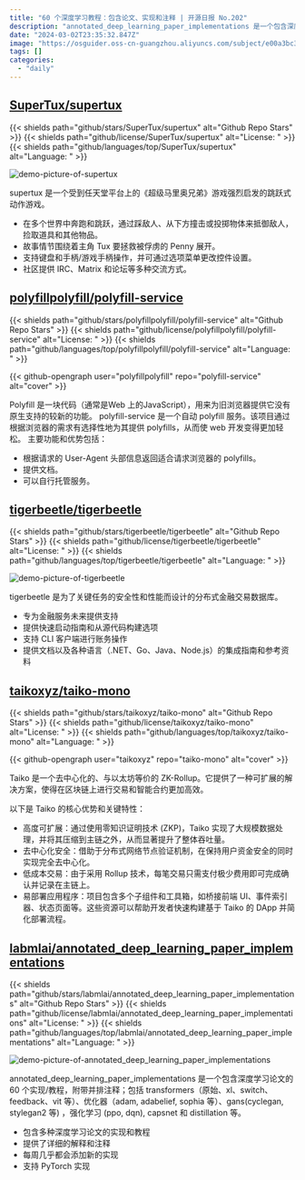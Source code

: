 ```yaml
---
title: "60 个深度学习教程：包含论文、实现和注释 | 开源日报 No.202"
description: "annotated_deep_learning_paper_implementations 是一个包含深度学习论文的 60 个实现/教程，附带并排注释；包括 transformers（原始、xl、switch、feedback、vit 等）、优化器（adam, adabelief, sophia 等）、gans(cyclegan, stylegan2 等) ，强化学习 (ppo, dqn), capsnet 和 distillation 等。"
date: "2024-03-02T23:35:32.847Z"
image: "https://osguider.oss-cn-guangzhou.aliyuncs.com/subject/e00a3bc3f92a1019175fe6ea190586ab.png"
tags: []
categories:
  - "daily"
---
```


## [SuperTux/supertux](https://github.com/SuperTux/supertux)

{{< shields path="github/stars/SuperTux/supertux" alt="Github Repo Stars" >}} {{< shields path="github/license/SuperTux/supertux" alt="License: " >}} {{< shields path="github/languages/top/SuperTux/supertux" alt="Language: " >}}

![demo-picture-of-supertux](https://static.osguider.com/subject/github/SuperTux/supertux/5787c412e80c246799a707aa0550513e.png)

supertux 是一个受到任天堂平台上的《超级马里奥兄弟》游戏强烈启发的跳跃式动作游戏。

- 在多个世界中奔跑和跳跃，通过踩敌人、从下方撞击或投掷物体来抵御敌人，捡取道具和其他物品。
- 故事情节围绕着主角 Tux 要拯救被俘虏的 Penny 展开。
- 支持键盘和手柄/游戏手柄操作，并可通过选项菜单更改控件设置。
- 社区提供 IRC、Matrix 和论坛等多种交流方式。
  
## [polyfillpolyfill/polyfill-service](https://github.com/polyfillpolyfill/polyfill-service)

{{< shields path="github/stars/polyfillpolyfill/polyfill-service" alt="Github Repo Stars" >}} {{< shields path="github/license/polyfillpolyfill/polyfill-service" alt="License: " >}} {{< shields path="github/languages/top/polyfillpolyfill/polyfill-service" alt="Language: " >}}

{{< github-opengraph user="polyfillpolyfill" repo="polyfill-service" alt="cover" >}}

Polyfill 是一块代码（通常是Web 上的JavaScript），用来为旧浏览器提供它没有原生支持的较新的功能。
polyfill-service 是一个自动 polyfill 服务。该项目通过根据浏览器的需求有选择性地为其提供 polyfills，从而使 web 开发变得更加轻松。
主要功能和优势包括：

- 根据请求的 User-Agent 头部信息返回适合请求浏览器的 polyfills。
- 提供文档。
- 可以自行托管服务。
  
## [tigerbeetle/tigerbeetle](https://github.com/tigerbeetle/tigerbeetle)

{{< shields path="github/stars/tigerbeetle/tigerbeetle" alt="Github Repo Stars" >}} {{< shields path="github/license/tigerbeetle/tigerbeetle" alt="License: " >}} {{< shields path="github/languages/top/tigerbeetle/tigerbeetle" alt="Language: " >}}

![demo-picture-of-tigerbeetle](https://static.osguider.com/subject/github/tigerbeetle/tigerbeetle/b4bce08f4b083f99f584f92be4b53406.jpg)

tigerbeetle 是为了关键任务的安全性和性能而设计的分布式金融交易数据库。

- 专为金融服务未来提供支持
- 提供快速启动指南和从源代码构建选项
- 支持 CLI 客户端进行账务操作
- 提供文档以及各种语言（.NET、Go、Java、Node.js）的集成指南和参考资料
  
## [taikoxyz/taiko-mono](https://github.com/taikoxyz/taiko-mono)

{{< shields path="github/stars/taikoxyz/taiko-mono" alt="Github Repo Stars" >}} {{< shields path="github/license/taikoxyz/taiko-mono" alt="License: " >}} {{< shields path="github/languages/top/taikoxyz/taiko-mono" alt="Language: " >}}

{{< github-opengraph user="taikoxyz" repo="taiko-mono" alt="cover" >}}

Taiko 是一个去中心化的、与以太坊等价的 ZK-Rollup。它提供了一种可扩展的解决方案，使得在区块链上进行交易和智能合约更加高效。

以下是 Taiko 的核心优势和关键特性：

- 高度可扩展：通过使用零知识证明技术 (ZKP)，Taiko 实现了大规模数据处理，并将其压缩到主链之外，从而显著提升了整体吞吐量。
- 去中心化安全：借助于分布式网络节点验证机制，在保持用户资金安全的同时实现完全去中心化。
- 低成本交易：由于采用 Rollup 技术，每笔交易只需支付极少费用即可完成确认并记录在主链上。
- 易部署应用程序：项目包含多个子组件和工具箱，如桥接前端 UI、事件索引器、状态页面等。这些资源可以帮助开发者快速构建基于 Taiko 的 DApp 并简化部署流程。
  
## [labmlai/annotated_deep_learning_paper_implementations](https://github.com/labmlai/annotated_deep_learning_paper_implementations)

{{< shields path="github/stars/labmlai/annotated_deep_learning_paper_implementations" alt="Github Repo Stars" >}} {{< shields path="github/license/labmlai/annotated_deep_learning_paper_implementations" alt="License: " >}} {{< shields path="github/languages/top/labmlai/annotated_deep_learning_paper_implementations" alt="Language: " >}}

![demo-picture-of-annotated_deep_learning_paper_implementations](https://static.osguider.com/subject/github/labmlai/annotated_deep_learning_paper_implementations/f34b69fa661417ff44c6e676697388cd.png)

annotated_deep_learning_paper_implementations 是一个包含深度学习论文的 60 个实现/教程，附带并排注释；包括 transformers（原始、xl、switch、feedback、vit 等）、优化器（adam, adabelief, sophia 等）、gans(cyclegan, stylegan2 等) ，强化学习 (ppo, dqn), capsnet 和 distillation 等。

- 包含多种深度学习论文的实现和教程
- 提供了详细的解释和注释
- 每周几乎都会添加新的实现
- 支持 PyTorch 实现
  

